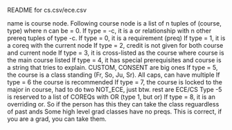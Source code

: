 README for cs.csv/ece.csv

name is course node.
Following course node is a list of n tuples of (course, type) where n can be = 0.
If type = -c, it is a or relationship with n other prereq tuples of type -c.
If type = 0, it is a requirement (preq)
If type = 1, it is a coreq with the current node
If type = 2, credit is not given for both course and current node
If type = 3, it is cross-listed as the course where course is the main course listed
If type = 4, it has special prerequisites and course is a string that tries to explain. CUSTOM, CONSENT are big ones
If type = 5, the course is a class standing (Fr, So, Ju, Sr). All caps, can have multiple
If type = 6 the course is recommended
If type = 7, the course is locked to the major in course, had to do two NOT_ECE, just btw. rest are ECE/CS
Type -5 is reserved to a list of COREQs with OR (type 1, but or)
If type = 8, it is an overriding or. So if the person has this they can take the class reguardless of past ands
Some high level grad classes have no preqs. This is correct, if you are a grad, you can take them.